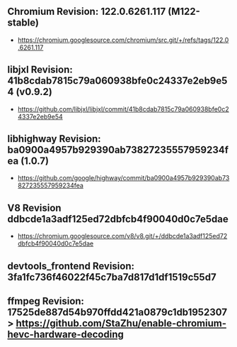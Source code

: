 
## Chromium Revision: 122.0.6261.117 (M122-stable)
 - https://chromium.googlesource.com/chromium/src.git/+/refs/tags/122.0.6261.117

## libjxl Revision: 41b8cdab7815c79a060938bfe0c24337e2eb9e54 (v0.9.2)

 - https://github.com/libjxl/libjxl/commit/41b8cdab7815c79a060938bfe0c24337e2eb9e54

## libhighway Revision: ba0900a4957b929390ab73827235557959234fea (1.0.7)

 - https://github.com/google/highway/commit/ba0900a4957b929390ab73827235557959234fea

## V8 Revision ddbcde1a3adf125ed72dbfcb4f90040d0c7e5dae

 - https://chromium.googlesource.com/v8/v8.git/+/ddbcde1a3adf125ed72dbfcb4f90040d0c7e5dae

## devtools_frontend Revision: 3fa1fc736f46022f45c7ba7d817d1df1519c55d7

## ffmpeg Revision: 17525de887d54b970ffdd421a0879c1db1952307 > https://github.com/StaZhu/enable-chromium-hevc-hardware-decoding
